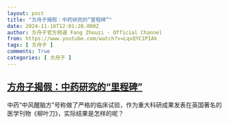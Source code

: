 ```yaml
---
layout: post
title: "方舟子揭假：中药研究的“里程碑”"
date: 2024-11-16T12:01:28.000Z
author: 方舟子官方频道 Fang Zhouzi - Official Channel
from: https://www.youtube.com/watch?v=LqvQYC1PIAk
tags: [ 方舟子 ]
comments: True
categories: [ 方舟子 ]
---
```

<!--1731758488000-->
[方舟子揭假：中药研究的“里程碑”](https://www.youtube.com/watch?v=LqvQYC1PIAk)
------

<div>
中药“中风醒脑方”号称做了严格的临床试验，作为重大科研成果发表在英国著名的医学刊物《柳叶刀》，实际结果是怎样的呢？
</div>
